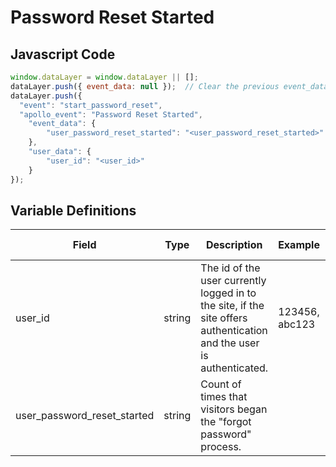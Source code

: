 # Password Reset Started

### 

## Javascript Code
```js
window.dataLayer = window.dataLayer || [];
dataLayer.push({ event_data: null });  // Clear the previous event_data object.
dataLayer.push({
  "event": "start_password_reset",
  "apollo_event": "Password Reset Started",
    "event_data": {
        "user_password_reset_started": "<user_password_reset_started>"
    },
    "user_data": {
        "user_id": "<user_id>"
    }
});
```

## Variable Definitions

|Field|Type|Description|Example|Pattern|Min Length|Max Length|Minimum|Maximum|Multiple Of|
| --- | --- | --- | --- | --- | --- | --- | --- | --- | --- |
|user_id|string|The id of the user currently logged in to the site, if the site offers authentication and the user is authenticated.|123456, abc123|||||||
|user_password_reset_started|string|Count of times that visitors began the "forgot password" process.||||||||




